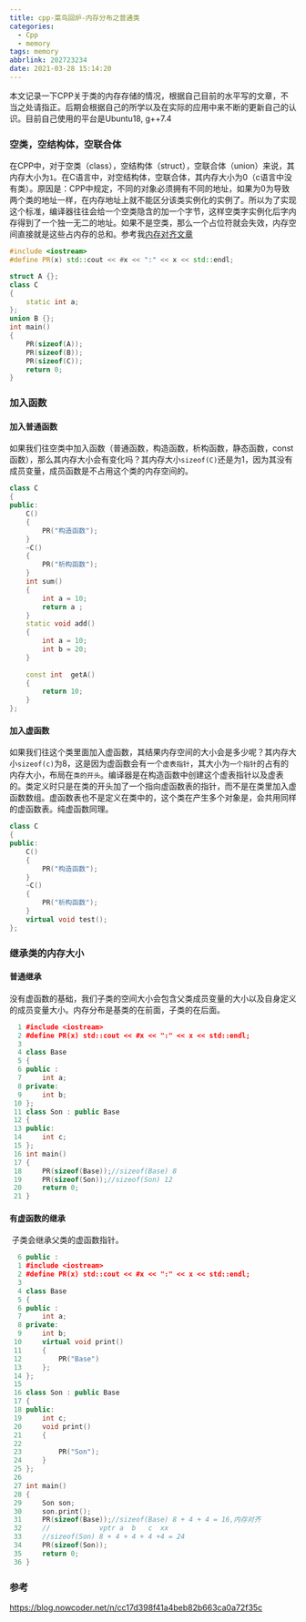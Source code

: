 ```yaml
---
title: cpp-菜鸟回炉-内存分布之普通类
categories:
  - Cpp
  - memory
tags: memory
abbrlink: 202723234
date: 2021-03-28 15:14:20
---
```


​	本文记录一下CPP关于类的内存存储的情况，根据自己目前的水平写的文章，不当之处请指正。后期会根据自己的所学以及在实际的应用中来不断的更新自己的认识。目前自己使用的平台是Ubuntu18, g++7.4

### 空类，空结构体，空联合体

​	在CPP中，对于空类（class），空结构体（struct），空联合体（union）来说，其 内存大小为`1`。在C语言中，对空结构体，空联合体，其内存大小为0（c语言中没有类）。原因是：CPP中规定，不同的对象必须拥有不同的地址，如果为0为导致两个类的地址一样，在内存地址上就不能区分该类实例化的实例了。所以为了实现这个标准，编译器往往会给一个空类隐含的加一个字节，这样空类字实例化后字内存得到了一个独一无二的地址。如果不是空类，那么一个占位符就会失效，内存空间直接就是这些占内存的总和。参考我[内存对齐文章](https://www.helioswei.top/article/734109955.html#more)

~~~cpp
#include <iostream>
#define PR(x) std::cout << #x << ":" << x << std::endl;

struct A {};
class C
{
    static int a;
};
union B {};
int main()
{
    PR(sizeof(A));
    PR(sizeof(B));
    PR(sizeof(C));
    return 0;
}                                                                                                                                           
~~~

### 加入函数

#### 加入普通函数

​	如果我们往空类中加入函数（普通函数，构造函数，析构函数，静态函数，const函数），那么其内存大小会有变化吗？其内存大小`sizeof(C)`还是为1，因为其没有成员变量，成员函数是不占用这个类的内存空间的。

~~~cpp
class C                                                                                                                                     
{
public:
    C()
    {   
        PR("构造函数");
    }
    ~C()
    {   
        PR("析构函数");
    }
    int sum()
    {   
        int a = 10;
        return a ;
    }
    static void add()
    {   
        int a = 10; 
        int b = 20;
    }
    
    const int  getA()
    {   
        return 10;
    }
};
~~~

#### 加入虚函数

​	如果我们往这个类里面加入虚函数，其结果内存空间的大小会是多少呢？其内存大小`sizeof(c)`为8，这是因为虚函数会有一个`虚表指针`，其大小为`一个指针`的占有的内存大小，布局在`类的开头`。编译器是在构造函数中创建这个虚表指针以及虚表的。类定义时只是在类的开头加了一个指向虚函数表的指针，而不是在类里加入虚函数数组。虚函数表也不是定义在类中的，这个类在产生多个对象是，会共用同样的虚函数表。纯虚函数同理。

~~~cpp
class C
{
public:
    C() 
    {   
        PR("构造函数");
    }   
    ~C()
    {   
        PR("析构函数");
    }                                                                                                                                       
    virtual void test();
};

~~~

### 继承类的内存大小

#### 普通继承

​	没有虚函数的基础，我们子类的空间大小会包含父类成员变量的大小以及自身定义的成员变量大小。内存分布是基类的在前面，子类的在后面。

~~~cpp
  1 #include <iostream>                                                                                                                     
  2 #define PR(x) std::cout << #x << ":" << x << std::endl;
  3 
  4 class Base
  5 {
  6 public :
  7     int a;
  8 private:
  9     int b;
 10 };
 11 class Son : public Base
 12 {
 13 public:
 14     int c;
 15 };
 16 int main()
 17 {
 18     PR(sizeof(Base));//sizeof(Base) 8
 19     PR(sizeof(Son));//sizeof(Son) 12
 20     return 0;
 21 }

~~~

#### 有虚函数的继承

​	子类会继承父类的虚函数指针。

~~~cpp
  6 public :
  1 #include <iostream>
  2 #define PR(x) std::cout << #x << ":" << x << std::endl;
  3 
  4 class Base
  5 {
  6 public :
  7     int a;
  8 private:
  9     int b;
 10     virtual void print()
 11     {
 12         PR("Base")
 13     };
 14 };
 15 
 16 class Son : public Base
 17 {
 18 public:
 19     int c;
 20     void print()
 21     {
 22 
 23         PR("Son");
 24     }
 25 };
 26 
 27 int main()
 28 {
 29     Son son;
 30     son.print();
 31     PR(sizeof(Base));//sizeof(Base) 8 + 4 + 4 = 16,内存对齐
 32     //            vptr a  b   c  xx
 33     //sizeof(Son) 8 + 4 + 4 + 4 +4 = 24
 34     PR(sizeof(Son));
 35     return 0;
 36 }  
~~~



### 参考

https://blog.nowcoder.net/n/cc17d398f41a4beb82b663ca0a72f35c



